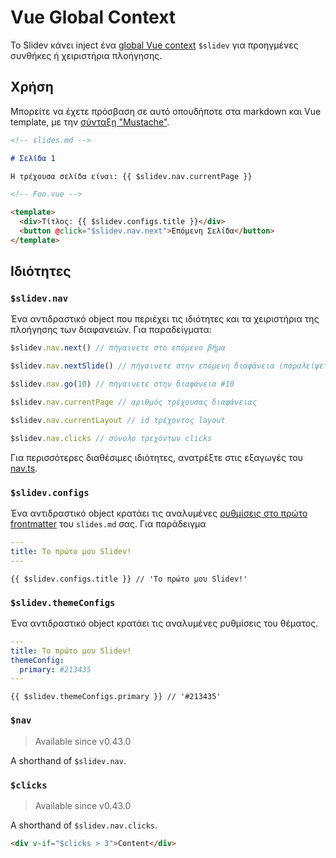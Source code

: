 # Vue Global Context

Το Slidev κάνει inject ένα [global Vue context](https://v3.vuejs.org/api/application-config.html#globalproperties) `$slidev` για προηγμένες συνθήκες ή χειριστήρια πλοήγησης.

## Χρήση

Μπορείτε να έχετε πρόσβαση σε αυτό οπουδήποτε στα markdown και Vue template, με την [σύνταξη "Mustache"](https://v3.vuejs.org/guide/template-syntax.html#interpolations).

```md
<!-- slides.md -->

# Σελίδα 1

Η τρέχουσα σελίδα είναι: {{ $slidev.nav.currentPage }}
```

```html
<!-- Foo.vue -->

<template>
  <div>Τίτλος: {{ $slidev.configs.title }}</div>
  <button @click="$slidev.nav.next">Επόμενη Σελίδα</button>
</template>
```

## Ιδιότητες

### `$slidev.nav`

Ένα αντιδραστικό object που περιέχει τις ιδιότητες και τα χειριστήρια της πλοήγησης των διαφανειών. Για παραδείγματα:

```js
$slidev.nav.next() // πήγαινετε στο επόμενο βήμα

$slidev.nav.nextSlide() // πήγαινετε στην επόμενη διαφάνεια (παραλείψετε ν-clicks)

$slidev.nav.go(10) // πήγαινετε στην διαφάνεια #10
```

```js
$slidev.nav.currentPage // αριθμός τρέχουσας διαφάνειας

$slidev.nav.currentLayout // id τρέχοντος layout

$slidev.nav.clicks // σύνολο τρεχόντων clicks
```

Για περισσότερες διαθέσιμες ιδιότητες, ανατρέξτε στις εξαγωγές του [nav.ts](https://github.com/slidevjs/slidev/blob/main/packages/client/logic/nav.ts).

### `$slidev.configs`

Ένα αντιδραστικό object κρατάει τις αναλυμένες [ρυθμίσεις στο πρώτο frontmatter](/custom/#ρυθμίσεις-frontmatter) του `slides.md` σας. Για παράδειγμα

```yaml
---
title: Το πρώτο μου Slidev!
---
```

```
{{ $slidev.configs.title }} // 'Το πρώτο μου Slidev!'
```

### `$slidev.themeConfigs`

Ένα αντιδραστικό object κρατάει τις αναλυμένες ρυθμίσεις του θέματος.

```yaml
---
title: Το πρώτο μου Slidev!
themeConfig:
  primary: #213435
---
```

```
{{ $slidev.themeConfigs.primary }} // '#213435'
```

### `$nav`

> Available since v0.43.0

A shorthand of `$slidev.nav`.

### `$clicks`

> Available since v0.43.0

A shorthand of `$slidev.nav.clicks`.

```html
<div v-if="$clicks > 3">Content</div>
```
